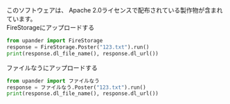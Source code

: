このソフトウェアは、 Apache 2.0ライセンスで配布されている製作物が含まれています。<br>
FireStorageにアップロードする
```python
from upander import FireStorage
response = FireStorage.Poster("123.txt").run()
print(response.dl_file_name(), response.dl_url())
```
ファイルなうにアップロードする
```python
from upander import ファイルなう
response = ファイルなう.Poster("123.txt").run()
print(response.dl_file_name(), response.dl_url())
```
